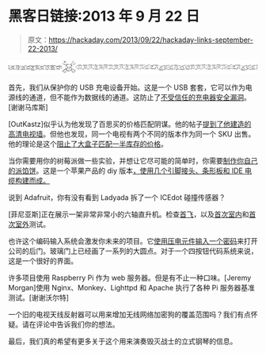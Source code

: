 # 黑客日链接:2013 年 9 月 22 日

> 原文：<https://hackaday.com/2013/09/22/hackaday-links-september-22-2013/>

![hackaday-links-chain](img/da184e9bde007f88b719f5aafc440574.png)

首先，我们从保护你的 USB 充电设备开始。这是一个 USB 套套，它可以作为电源线的通道，但不能作为数据线的通道。这防止了[不受信任的充电器安全漏洞](http://hackaday.com/2013/08/01/blackhat-ios-device-charger-exploit-installs-and-activates-malware/)。[谢谢马库斯]

[OutKastz]似乎认为他发现了百思买的价格匹配阴谋。他的帖子[提到了他建造的高清电视墙](http://outkastz.com/my-eyefinity-setup/)。但他也发现，同一个电视有两个不同的版本作为同一个 SKU 出售。他的理论是这个[阻止了大盒子匹配一半库存的价格](http://outkastz.com/best-buy-fixed-price-matching-the-scam-uncovered/)。

当你需要用你的树莓派做一些实验，并想让它尽可能的简单时，你需要[制作你自己的派馅饼](http://www.instructables.com/id/Home-Made-Raspberry-Pi-Cobbler/)。这是一个苹果产品的 diy 版本[，使用几个引脚接头、条形板和 IDE 电缆构建而成。](http://hackaday.com/2012/07/05/raspberry-pi-prototyping-boards-available-at-adafruit/)

说到 Adafruit，你有没有看到 Ladyada 拆了一个 ICEdot 碰撞传感器？

[菲尼亚斯]正在展示一架非常非常小的六轴直升机。检查[首飞](http://www.youtube.com/watch?v=F3HN_qPry04)，以及[首次室内](http://www.youtube.com/watch?v=zCridK5AmFQ)和[首次室外](http://www.youtube.com/watch?v=eAgLTCYq9rc)测试。

也许这个编码输入系统会激发你未来的项目。它[使用压电元件输入一个密码](http://vimeo.com/74826937)来打开公司的后门。玻璃门上已经画了一系列的大圆点。对于一个四按钮代码系统来说，这是一个很好的界面。

许多项目使用 Raspberry Pi 作为 web 服务器。但是有不止一种口味。[Jeremy Morgan]使用 Nginx、Monkey、Lighttpd 和 Apache 执行了各种 Pi 服务器基准测试。[谢谢沃尔特]

一个旧的电视天线反射器可以用来增加无线网络加密狗的覆盖范围吗？我们有点怀疑。请在评论中告诉我们你的想法。

最后，我们真的希望有更多关于这个用来演奏毁灭战士的立式钢琴的信息。